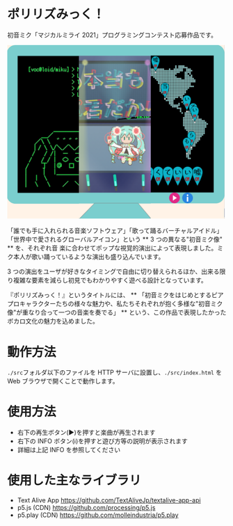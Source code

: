 # ポリリズみっく！

初音ミク「マジカルミライ 2021」プログラミングコンテスト応募作品です。

<img src="./polyrhythmic_logo.png" width="500px">

「誰でも手に入れられる音楽ソフトウェア」「歌って踊るバーチャルアイドル」「世界中で愛されるグローバルアイコン」という ** 3 つの異なる"初音ミク像" ** を、それぞれ音
楽に合わせてポップな視覚的演出によって表現しました。ミク本人が歌い踊っているような演出も盛り込んでいます。

3 つの演出をユーザが好きなタイミングで自由に切り替えられるほか、出来る限り複雑な要素を減らし初見でもわかりやすく遊べる設計となっています。

『ポリリズみっく！』というタイトルには、 ** 「初音ミクをはじめとするピアプロキャラクターたちの様々な魅力や、私たちそれぞれが抱く多様な"初音ミク像"が重なり合って一つの音楽を奏でる」 ** という、この作品で表現したかったボカロ文化の魅力を込めました。

# 動作方法

`./src`フォルダ以下のファイルを HTTP サーバに設置し、`./src/index.html` を Web ブラウザで開くことで動作します。

# 使用方法

- 右下の再生ボタン(▶️)を押すと楽曲が再生されます
- 右下の INFO ボタン(ℹ️)を押すと遊び方等の説明が表示されます
- 詳細は上記 INFO を参照してください

# 使用した主なライブラリ

- Text Alive App
  https://github.com/TextAliveJp/textalive-app-api
- p5.js (CDN)
  https://github.com/processing/p5.js
- p5.play (CDN)
  https://github.com/molleindustria/p5.play
